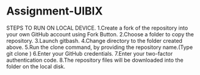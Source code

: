 # Assignment-UIBIX
STEPS TO RUN ON LOCAL DEVICE.
1.Create a fork of the repository into your own GitHub account using Fork Button.
2.Choose a folder to copy the repository.
3.Launch gitbash.
4.Change directory to the folder created above.
5.Run the clone command, by providing the repository name.(Type git clone <url>)
6.Enter your GitHub credentials.
7.Enter your two-factor authentication code.
8.The repository files will be downloaded into the folder on the local disk.
